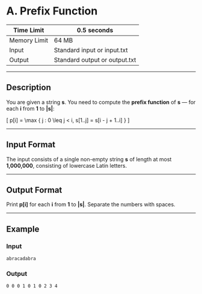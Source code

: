 # A. Prefix Function

| Time Limit | 0.5 seconds |
|------------|------------|
| Memory Limit | 64 MB |
| Input | Standard input or input.txt |
| Output | Standard output or output.txt |

---

## **Description**

You are given a string **s**. You need to compute the **prefix function** of **s** — for each **i** from **1** to **|s|**:

\[
p[i] = \max \{ j : 0 \leq j < i, s[1..j] = s[i - j + 1..i] \}
\]

---

## **Input Format**

The input consists of a single non-empty string **s** of length at most **1,000,000**, consisting of lowercase Latin letters.  

---

## **Output Format**

Print **p[i]** for each **i** from **1** to **|s|**. Separate the numbers with spaces.  

---

## **Example**  

### **Input**  

    abracadabra  

### **Output**  

    0 0 0 1 0 1 0 2 3 4  
